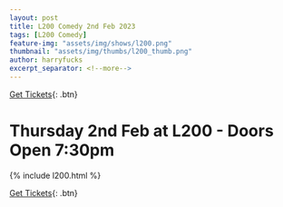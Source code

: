 ```yaml
---
layout: post
title: L200 Comedy 2nd Feb 2023
tags: [L200 Comedy]
feature-img: "assets/img/shows/l200.png"
thumbnail: "assets/img/thumbs/l200_thumb.png"
author: harryfucks
excerpt_separator: <!--more-->
---
```


[Get Tickets](https://bit.ly/l200230202){: .btn}

# Thursday 2nd Feb at L200 - Doors Open 7:30pm

{% include l200.html %}

[Get Tickets](https://bit.ly/l200230202){: .btn}
